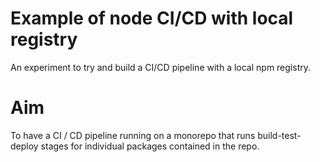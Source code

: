 # Example of node CI/CD with local registry

An experiment to try and build a CI/CD pipeline with a local npm registry.

# Aim

To have a CI / CD pipeline running on a monorepo that runs build-test-deploy stages for individual packages contained in the repo.
